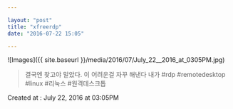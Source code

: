 ```yaml
---

layout: "post"  
title: "xfreerdp"  
date: "2016-07-22 15:05"

---
```


![Images]({{ site.baseurl }}/media/2016/07/July_22__2016_at_0305PM.jpg)

> 결국엔 찾고야 말았다. 이 어려운걸 자꾸 해낸다 내가 #rdp #remotedesktop #linux #리눅스 #원격데스크톱

Created at : July 22, 2016 at 03:05PM
